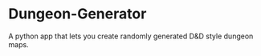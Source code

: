 # Dungeon-Generator
A python app that lets you create randomly generated D&amp;D style dungeon maps.
